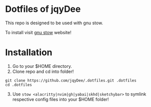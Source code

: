 # Dotfiles of jqyDee
This repo is designed to be used with gnu stow.

To install visit [gnu stow](https://www.gnu.org/software/stow/) website!

# Installation
1. Go to your $HOME directory.
2. Clone repo and cd into folder!
```
git clone https://github.com/jqyDee/.dotfiles.git .dotfiles
cd .dotfiles
```
3. Use ```stow <alacritty|nvim|gh|yabai|skhd|sketchybar>``` to symlink respective config files into your $HOME folder!
